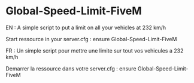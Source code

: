 # Global-Speed-Limit-FiveM
EN :
A simple script to put a limit on all your vehicles at 232 km/h

Start ressource in your server.cfg : ensure Global-Speed-Limit-FiveM


FR : 
Un simple script pour mettre une limite sur tout vos vehicules a 232 km/h

Demarrer la ressource dans votre server.cfg : ensure Global-Speed-Limit-FiveM
